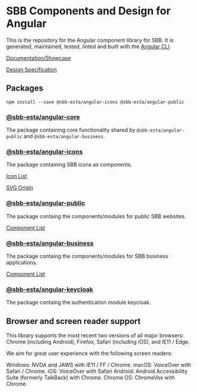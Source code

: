 # SBB Components and Design for Angular

This is the repository for the Angular component library for SBB.
It is generated, maintained, tested, linted and built with the [Angular CLI](https://cli.angular.io/).

[Documentation/Showcase](https://angular.app.sbb.ch/latest/)

[Design Specification](https://digital.sbb.ch/)

## Packages

`npm install --save @sbb-esta/angular-icons @sbb-esta/angular-public`

### [@sbb-esta/angular-core](https://www.npmjs.com/package/@sbb-esta/angular-core)

The package containing core functionality shared by `@sbb-esta/angular-public` and `@sbb-esta/angular-business`.

### [@sbb-esta/angular-icons](https://www.npmjs.com/package/@sbb-esta/angular-icons)

The package containing SBB icons as components.

[Icon List](https://angular.app.sbb.ch/latest/icons/search)

[SVG Origin](https://digital.sbb.ch/de/icons-und-piktogramme/sbb-icons)

### [@sbb-esta/angular-public](https://www.npmjs.com/package/@sbb-esta/angular-public)

The package containg the components/modules for public SBB websites.

[Component List](https://angular.app.sbb.ch/latest/public)

### [@sbb-esta/angular-business](https://www.npmjs.com/package/@sbb-esta/angular-business)

The package containg the components/modules for SBB business applications.

[Component List](https://angular.app.sbb.ch/latest/business)

### [@sbb-esta/angular-keycloak](https://www.npmjs.com/package/@sbb-esta/angular-keycloak)

The package containg the authentication module keycloak.

## Browser and screen reader support

This library supports the most recent two versions of all major browsers: Chrome (including Android), Firefox, Safari (including iOS), and IE11 / Edge.

We aim for great user experience with the following screen readers:

Windows: NVDA and JAWS with IE11 / FF / Chrome.
macOS: VoiceOver with Safari / Chrome.
iOS: VoiceOver with Safari
Android: Android Accessibility Suite (formerly TalkBack) with Chrome.
Chrome OS: ChromeVox with Chrome.

